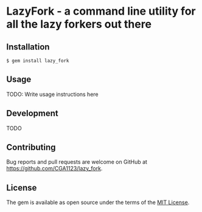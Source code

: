 # LazyFork - a command line utility for all the lazy forkers out there

## Installation

    $ gem install lazy_fork

## Usage

TODO: Write usage instructions here

## Development

TODO

## Contributing

Bug reports and pull requests are welcome on GitHub at https://github.com/CGA1123/lazy_fork.


## License

The gem is available as open source under the terms of the [MIT License](http://opensource.org/licenses/MIT).

